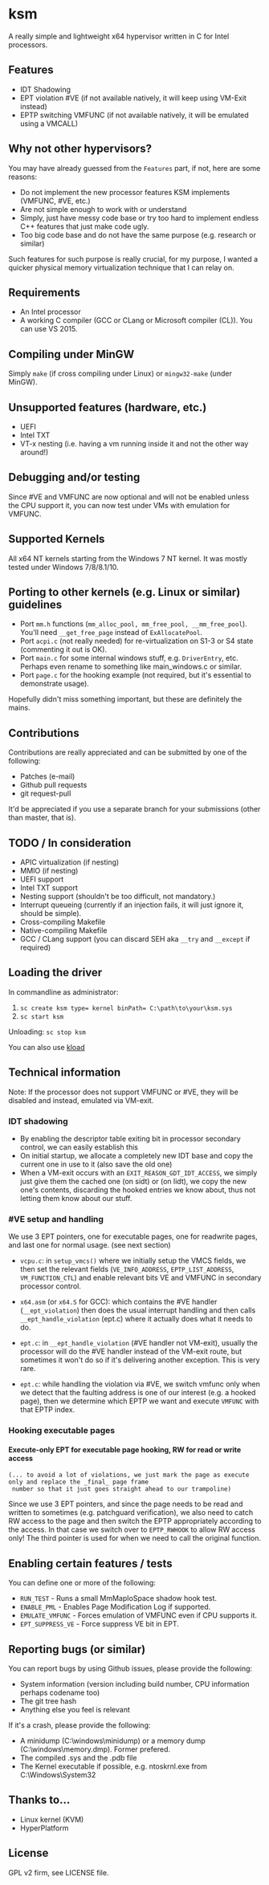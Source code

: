 # ksm

A really simple and lightweight x64 hypervisor written in C for Intel processors.

## Features

- IDT Shadowing
- EPT violation #VE (if not available natively, it will keep using VM-Exit instead)
- EPTP switching VMFUNC (if not available natively, it will be emulated using a VMCALL)

## Why not other hypervisors?

You may have already guessed from the `Features` part, if not, here are some reasons:

- Do not implement the new processor features KSM implements (VMFUNC, #VE, etc.)
- Are not simple enough to work with or understand
- Simply, just have messy code base or try too hard to implement endless C++ features that just make code ugly.
- Too big code base and do not have the same purpose (e.g. research or similar)

Such features for such purpose is really crucial, for my purpose, I wanted a quicker physical memory virtualization
technique that I can relay on.

## Requirements

- An Intel processor
- A working C compiler (GCC or CLang or Microsoft compiler (CL)).  You can use VS 2015.

## Compiling under MinGW

Simply `make` (if cross compiling under Linux) or `mingw32-make` (under MinGW).

## Unsupported features (hardware, etc.)

- UEFI
- Intel TXT
- VT-x nesting (i.e. having a vm running inside it and not the other way around!)

## Debugging and/or testing

Since #VE and VMFUNC are now optional and will not be enabled unless the CPU support it, you can now test under VMs with
emulation for VMFUNC.

## Supported Kernels

All x64 NT kernels starting from the Windows 7 NT kernel.  It was mostly tested under Windows 7/8/8.1/10.

## Porting to other kernels (e.g. Linux or similar) guidelines

- Port `mm.h` functions (`mm_alloc_pool, mm_free_pool, __mm_free_pool`).  You'll need `__get_free_page` instead of `ExAllocatePool`.
- Port `acpi.c` (not really needed) for re-virtualization on S1-3 or S4 state (commenting it out is OK).
- Port `main.c` for some internal windows stuff, e.g. `DriverEntry`, etc.  Perhaps even rename to something like main_windows.c or similar.
- Port `page.c` for the hooking example (not required, but it's essential to demonstrate usage).

Hopefully didn't miss something important, but these are definitely the mains.

## Contributions

Contributions are really appreciated and can be submitted by one of the following:

- Patches (e-mail)
- Github pull requests
- git request-pull

It'd be appreciated if you use a separate branch for your submissions (other than master, that is).

## TODO / In consideration

- APIC virtualization (if nesting)
- MMIO (if nesting)
- UEFI support
- Intel TXT support
- Nesting support (shouldn't be too difficult, not mandatory.)
- Interrupt queueing (currently if an injection fails, it will just ignore it, should be simple).
- Cross-compiling Makefile
- Native-compiling Makefile
- GCC / CLang support (you can discard SEH aka `__try` and `__except` if required)

## Loading the driver

In commandline as administrator:

1. `sc create ksm type= kernel binPath= C:\path\to\your\ksm.sys`
2. `sc start ksm`

Unloading:
`sc stop ksm`

You can also use [kload](https://github.com/asamy/kload)

## Technical information

Note: If the processor does not support VMFUNC or #VE, they will be disabled and instead, emulated via VM-exit.

### IDT shadowing

- By enabling the descriptor table exiting bit in processor secondary control, we can easily establish this
- On initial startup, we allocate a completely new IDT base and copy the current one in use to it (also save the old
												   one)
- When a VM-exit occurs with an `EXIT_REASON_GDT_IDT_ACCESS`, we simply just give them the cached one (on sidt) or (on
														  lidt),
	we copy the new one's contents, discarding the hooked entries we know about, thus not letting them know about
	our stuff.

### #VE setup and handling

We use 3 EPT pointers, one for executable pages, one for readwrite pages, and last one for normal usage.  (see next
													   section)

- `vcpu.c`: in `setup_vmcs()` where we initially setup the VMCS fields, we then set the relevant fields (`VE_INFO_ADDRESS`,
													`EPTP_LIST_ADDRESS`,
													`VM_FUNCTION_CTL`) and enable
relevant bits VE and VMFUNC in secondary processor control.

- `x64.asm` (or `x64.S` for GCC): which contains the #VE handler (`__ept_violation`) then does the usual interrupt handling and then calls
	`__ept_handle_violation` (ept.c) where it actually does what it needs to do.
- `ept.c`: in `__ept_handle_violation` (#VE handler not VM-exit), usually the processor will do the #VE handler instead of
	the VM-exit route, but sometimes it won't do so if it's delivering another exception.  This is very rare.
- `ept.c`: while handling the violation via #VE, we switch vmfunc only when we detect that the faulting address is one of
	our interest (e.g. a hooked page), then we determine which EPTP we want and execute `VMFUNC` with that EPTP index.

### Hooking executable pages

#### Execute-only EPT for executable page hooking, RW for read or write access

	(... to avoid a lot of violations, we just mark the page as execute only and replace the _final_ page frame
	 number so that it just goes straight ahead to our trampoline)
Since we use 3 EPT pointers, and since the page needs to be read and written to sometimes (e.g. patchguard
											   verification),
      we also need to catch RW access to the page and then switch the EPTP appropriately according to
      the access.  In that case we switch over to `EPTP_RWHOOK` to allow RW access only!
	The third pointer is used for when we need to call the original function.

## Enabling certain features / tests

You can define one or more of the following:

- `RUN_TEST` - Runs a small MmMapIoSpace shadow hook test.
- `ENABLE_PML` - Enables Page Modification Log if supported.
- `EMULATE_VMFUNC` - Forces emulation of VMFUNC even if CPU supports it.
- `EPT_SUPPRESS_VE` - Force suppress VE bit in EPT.

## Reporting bugs (or similar)

You can report bugs by using Github issues, please provide the following:

- System information (version including build number, CPU information perhaps codename too)
- The git tree hash
- Anything else you feel is relevant

If it's a crash, please provide the following:

- A minidump (C:\windows\minidump) or a memory dump (C:\windows\memory.dmp).  Former prefered.
- The compiled .sys and the .pdb file
- The Kernel executable if possible, e.g. ntoskrnl.exe from C:\Windows\System32

## Thanks to...

- Linux kernel (KVM)
- HyperPlatform

## License

GPL v2 firm, see LICENSE file.
